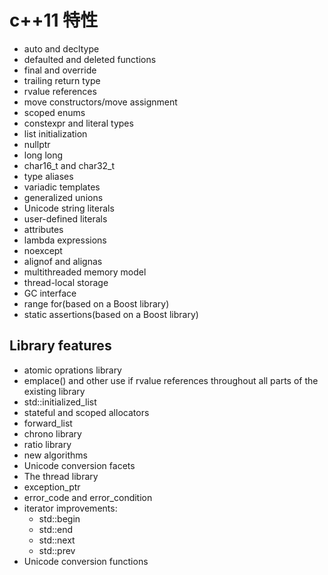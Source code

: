 # c++11 特性
- auto and decltype
- defaulted and deleted functions
- final and override
- trailing return type 
- rvalue references
- move constructors/move assignment
- scoped enums
- constexpr and literal types
- list initialization
- nullptr
- long long
- char16_t and char32_t
- type aliases
- variadic templates
- generalized unions
- Unicode string literals
- user-defined literals
- attributes
- lambda expressions
- noexcept
- alignof and alignas
- multithreaded memory model
- thread-local storage
- GC interface
- range for(based on a Boost library)
- static assertions(based on a Boost library)

## Library features
- atomic oprations library
- emplace() and other use if rvalue references throughout all parts of the existing library
- std::initialized_list
- stateful and scoped allocators
- forward_list
- chrono library
- ratio library
- new algorithms
- Unicode conversion facets
- The thread library
- exception_ptr
- error_code and error_condition
- iterator improvements:
  - std::begin
  - std::end
  - std::next
  - std::prev
- Unicode conversion functions